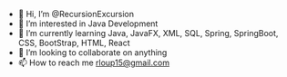 - 👋 Hi, I’m @RecursionExcursion
- 👀 I’m interested in Java Development
- 🌱 I’m currently learning Java, JavaFX, XML, SQL, Spring, SpringBoot, CSS, BootStrap, HTML, React
- 💞️ I’m looking to collaborate on anything
- 📫 How to reach me rloup15@gmail.com

<!---
RecursionExcursion/RecursionExcursion is a ✨ special ✨ repository because its `README.md` (this file) appears on your GitHub profile.
You can click the Preview link to take a look at your changes.
--->
